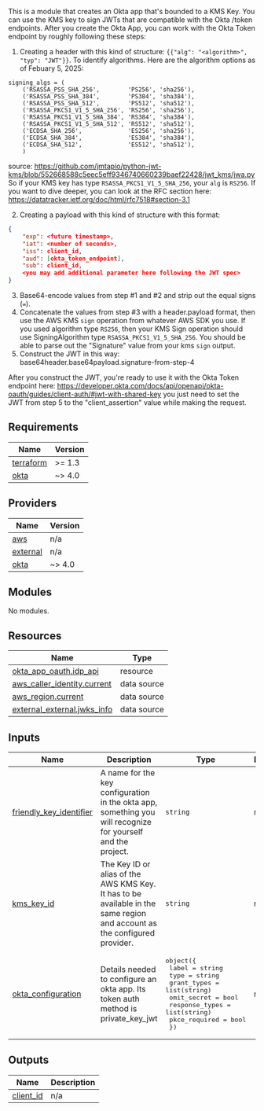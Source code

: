 This is a module that creates an Okta app that's bounded to a KMS Key. You can use the KMS key to sign JWTs that are compatible with the Okta /token endpoints. After you create the Okta App, you can work with the Okta Token endpoint by roughly following these steps:
1. Creating a header with this kind of structure: `{{"alg": "<algorithm>", "typ": "JWT"}}`. To identify algorithms. Here are the algorithm options as of Febuary 5, 2025:
```
signing_algs = (
    ('RSASSA_PSS_SHA_256',        'PS256', 'sha256'),
    ('RSASSA_PSS_SHA_384',        'PS384', 'sha384'),
    ('RSASSA_PSS_SHA_512',        'PS512', 'sha512'),
    ('RSASSA_PKCS1_V1_5_SHA_256', 'RS256', 'sha256'),
    ('RSASSA_PKCS1_V1_5_SHA_384', 'RS384', 'sha384'),
    ('RSASSA_PKCS1_V1_5_SHA_512', 'RS512', 'sha512'),
    ('ECDSA_SHA_256',             'ES256', 'sha256'),
    ('ECDSA_SHA_384',             'ES384', 'sha384'),
    ('ECDSA_SHA_512',             'ES512', 'sha512'),
    )
```
source: https://github.com/jmtapio/python-jwt-kms/blob/552668588c5eec5eff9346740660239baef22428/jwt_kms/jwa.py 
So if your KMS key has type `RSASSA_PKCS1_V1_5_SHA_256`, your `alg` is `RS256`. If you want to dive deeper, you can look at the RFC section here: https://datatracker.ietf.org/doc/html/rfc7518#section-3.1

2. Creating a payload with this kind of structure with this format:
```json
{
    "exp": <future timestamp>,
    "iat": <number of seconds>,
    "iss": client_id,
    "aud": [okta_token_endpoint],
    "sub": client_id,
    <you may add additional parameter here following the JWT spec>
}
```
3. Base64-encode values from step #1 and #2 and strip out the equal signs (`=`). 
4. Concatenate the values from step #3 with a header.payload format, then use the AWS KMS `sign` operation from whatever AWS SDK you use. If you used algorithm type `RS256`, then your KMS Sign operation should use SigningAlgorithm type `RSASSA_PKCS1_V1_5_SHA_256`. You should be able to parse out the "Signature" value from your kms `sign` output. 
5. Construct the JWT in this way: base64header.base64payload.signature-from-step-4

After you construct the JWT, you're ready to use it with the Okta Token endpoint here: https://developer.okta.com/docs/api/openapi/okta-oauth/guides/client-auth/#jwt-with-shared-key 
you just need to set the JWT from step 5 to the "client_assertion" value while making the request.

<!-- START -->
## Requirements

| Name | Version |
|------|---------|
| <a name="requirement_terraform"></a> [terraform](#requirement\_terraform) | >= 1.3 |
| <a name="requirement_okta"></a> [okta](#requirement\_okta) | ~> 4.0 |

## Providers

| Name | Version |
|------|---------|
| <a name="provider_aws"></a> [aws](#provider\_aws) | n/a |
| <a name="provider_external"></a> [external](#provider\_external) | n/a |
| <a name="provider_okta"></a> [okta](#provider\_okta) | ~> 4.0 |

## Modules

No modules.

## Resources

| Name | Type |
|------|------|
| [okta_app_oauth.idp_api](https://registry.terraform.io/providers/okta/okta/latest/docs/resources/app_oauth) | resource |
| [aws_caller_identity.current](https://registry.terraform.io/providers/hashicorp/aws/latest/docs/data-sources/caller_identity) | data source |
| [aws_region.current](https://registry.terraform.io/providers/hashicorp/aws/latest/docs/data-sources/region) | data source |
| [external_external.jwks_info](https://registry.terraform.io/providers/hashicorp/external/latest/docs/data-sources/external) | data source |

## Inputs

| Name | Description | Type | Default | Required |
|------|-------------|------|---------|:--------:|
| <a name="input_friendly_key_identifier"></a> [friendly\_key\_identifier](#input\_friendly\_key\_identifier) | A name for the key configuration in the okta app, something you will recognize for yourself and the project. | `string` | n/a | yes |
| <a name="input_kms_key_id"></a> [kms\_key\_id](#input\_kms\_key\_id) | The Key ID or alias of the AWS KMS Key. It has to be available in the same region and account as the configured provider. | `string` | n/a | yes |
| <a name="input_okta_configuration"></a> [okta\_configuration](#input\_okta\_configuration) | Details needed to configure an okta app. Its token auth method is private\_key\_jwt | <pre>object({<br>    label          = string<br>    type           = string<br>    grant_types    = list(string)<br>    omit_secret    = bool<br>    response_types = list(string)<br>    pkce_required  = bool<br>  })</pre> | n/a | yes |

## Outputs

| Name | Description |
|------|-------------|
| <a name="output_client_id"></a> [client\_id](#output\_client\_id) | n/a |
<!-- END -->